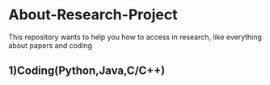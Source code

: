 # About-Research-Project
This repository wants to help you how to access in research, like everything about papers and coding 
## 1)Coding(Python,Java,C/C++)

